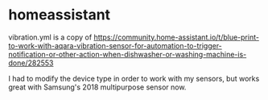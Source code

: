 # homeassistant

vibration.yml is a copy of https://community.home-assistant.io/t/blue-print-to-work-with-aqara-vibration-sensor-for-automation-to-trigger-notification-or-other-action-when-dishwasher-or-washing-machine-is-done/282553

I had to modify the device type in order to work with my sensors, but works great with Samsung's 2018 multipurpose sensor now.